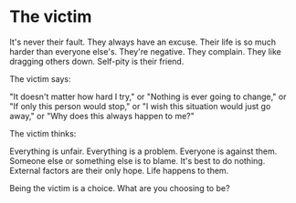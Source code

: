 # The victim

It's never their fault. They always have an excuse. Their life is so much harder than everyone else's. They're negative. They complain. They like dragging others down. Self-pity is their friend.

The victim says:

"It doesn't matter how hard I try," or "Nothing is ever going to change," or "If only this person would stop," or "I wish this situation would just go away," or "Why does this always happen to me?"

The victim thinks:

Everything is unfair. Everything is a problem. Everyone is against them. Someone else or something else is to blame. It's best to do nothing. External factors are their only hope. Life happens to them.

Being the victim is a choice. What are you choosing to be?
